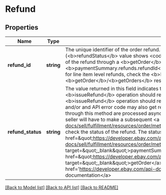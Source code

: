 # Refund

## Properties
Name | Type | Description | Notes
------------ | ------------- | ------------- | -------------
**refund_id** | **string** | The unique identifier of the order refund. This value is returned unless the refund operation fails (&lt;b&gt;refundStatus&lt;/b&gt; value shows &lt;code&gt;FAILED&lt;/code&gt;). This identifier can be used to track the status of the refund through a &lt;b&gt;getOrder&lt;/b&gt; or &lt;b&gt;getOrders&lt;/b&gt; call. For order-level refunds, check the &lt;b&gt;paymentSummary.refunds.refundId&lt;/b&gt; field in the &lt;b&gt;getOrder&lt;/b&gt;/&lt;b&gt;getOrders&lt;/b&gt; response, and for line item level refunds, check the &lt;b&gt;lineItems.refunds.refundId&lt;/b&gt; field(s) in the &lt;b&gt;getOrder&lt;/b&gt;/&lt;b&gt;getOrders&lt;/b&gt; response. | [optional] 
**refund_status** | **string** | The value returned in this field indicates the success or failure of the refund operation. A successful &lt;b&gt;issueRefund&lt;/b&gt; operation should result in a value of &lt;code&gt;PENDING&lt;/code&gt;. A failed &lt;b&gt;issueRefund&lt;/b&gt; operation should result in a value of &lt;code&gt;FAILED&lt;/code&gt;, and an HTTP status code and/or and API error code may also get returned to possibly indicate the issue.&lt;br&gt;&lt;br&gt;The refunds issued through this method are processed asynchronously, so the refund will not show as &#x27;Refunded&#x27; right away. A seller will have to make a subsequent &lt;a href&#x3D;\&quot;https://developer.ebay.com/api-docs/sell/fulfillment/resources/order/methods/getOrder\&quot; target&#x3D;\&quot;_blank\&quot;&gt;getOrder&lt;/a&gt; call to check the status of the refund.  The status of an order refund can be found in the &lt;a href&#x3D;\&quot;https://developer.ebay.com/api-docs/sell/fulfillment/resources/order/methods/getOrder#response.paymentSummary.refunds.refundStatus\&quot; target&#x3D;\&quot;_blank\&quot;&gt;paymentSummary.refunds.refundStatus&lt;/a&gt; field of the &lt;a href&#x3D;\&quot;https://developer.ebay.com/api-docs/sell/fulfillment/resources/order/methods/getOrder\&quot; target&#x3D;\&quot;_blank\&quot;&gt;getOrder&lt;/a&gt; response. For implementation help, refer to &lt;a href&#x3D;&#x27;https://developer.ebay.com/api-docs/sell/fulfillment/types/sel:RefundStatusEnum&#x27;&gt;eBay API documentation&lt;/a&gt; | [optional] 

[[Back to Model list]](../../README.md#documentation-for-models) [[Back to API list]](../../README.md#documentation-for-api-endpoints) [[Back to README]](../../README.md)

